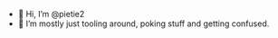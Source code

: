 - 👋 Hi, I’m @pietie2
- 👀 I’m mostly just tooling around, poking stuff and getting confused.


<!---
pietie2/pietie2 is a ✨ special ✨ repository because its `README.md` (this file) appears on your GitHub profile.
You can click the Preview link to take a look at your changes.
--->
